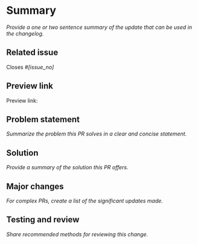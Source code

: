 <!---
Step 1 - Title this PR with the following format:
USWDS-Next: [Brief statement describing what this pull request does]
eg: "USWDS-Next: Update dependencies"
 -->

# Summary

_Provide a one or two sentence summary of the update that can be used in the changelog._

<!--
A successful summary is written in the past tense and includes:
**A benefit statement.** A description of the update.
See [USWDS release notes](https://github.com/uswds/uswds/releases) for examples.
-->

## Related issue

Closes #_[issue_no]_

<!--
Every pull request should resolve an open issue.
If no open issue exists, you can open one here:
https://github.com/uswds/uswds/issues/new/choose.
-->

## Preview link

Preview link:

<!-- If available, provide a link to a demo of the solution in action. -->

## Problem statement

_Summarize the problem this PR solves in a clear and concise statement._

<!--
A successful problem statement conveys:
1. The desired state,
2. The actual state, and
3. Consequences of remaining in the current state
   (who does this affect and to what degree?)
-->

## Solution

_Provide a summary of the solution this PR offers._

<!--
It can be helpful if we understand:
1. What the solution is,
2. Why this approach was chosen,
3. How you implemented the change, and
4. Possible limitations of this approach and alternate solution paths.
-->

## Major changes

_For complex PRs, create a list of the significant updates made._

## Testing and review

_Share recommended methods for reviewing this change._

<!--
1. Describe the tests that you ran to verify your changes,
2. Provide instructions to reproduce these tests, and
3. Clarify the type of feedback you are looking for at this phase.
-->

<!--
## Dependency updates

| Dependency name              | Previous version | New version |
| ---------------------------- | :--------------: | :---------: |
| [Updated dependency example] |     [1.0.0]      |   [1.0.1]   |
| [New dependency example]     |        --        |   [3.0.1]   |
| [Removed dependency example] |     [2.10.2]     |     --      |
-->
<!--
For PRs that include dependency updates, uncomment this section and
include a list of the changed dependencies and version numbers.
-->
